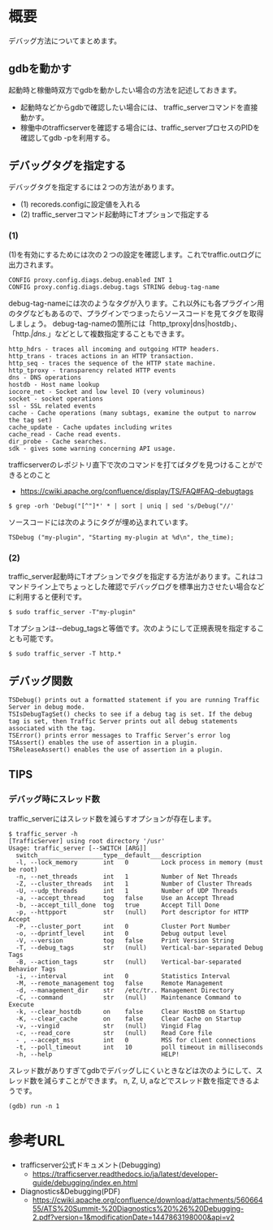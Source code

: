 # 概要
デバッグ方法についてまとめます。


## gdbを動かす
起動時と稼働時双方でgdbを動かしたい場合の方法を記述しておきます。
- 起動時などからgdbで確認したい場合には、 traffic_serverコマンドを直接動かす。
- 稼働中のtrafficserverを確認する場合には、traffic_serverプロセスのPIDを確認してgdb -pを利用する。


## デバッグタグを指定する

デバッグタグを指定するには２つの方法があります。
- (1) recoreds.configに設定値を入れる
- (2) traffic_serverコマンド起動時にTオプションで指定する

### (1) 
(1)を有効にするためには次の２つの設定を確認します。これでtraffic.outログに出力されます。
```
CONFIG proxy.config.diags.debug.enabled INT 1
CONFIG proxy.config.diags.debug.tags STRING debug-tag-name
```

debug-tag-nameには次のようなタグが入ります。これ以外にも各プラグイン用のタグなどもあるので、プラグインでつまったらソースコードを見てタグを取得しましょう。
debug-tag-nameの箇所には「http_tproxy|dns|hostdb」、「http.*|dns.*」などとして複数指定することもできます。
```
http_hdrs - traces all incoming and outgoing HTTP headers.
http_trans - traces actions in an HTTP transaction.
http_seq - traces the sequence of the HTTP state machine.
http_tproxy - transparency related HTTP events
dns - DNS operations
hostdb - Host name lookup
iocore_net - Socket and low level IO (very voluminous)
socket - socket operations
ssl - SSL related events
cache - Cache operations (many subtags, examine the output to narrow the tag set)
cache_update - Cache updates including writes
cache_read - Cache read events.
dir_probe - Cache searches.
sdk - gives some warning concerning API usage.
```

trafficserverのレポジトリ直下で次のコマンドを打てばタグを見つけることができるとのこと
- https://cwiki.apache.org/confluence/display/TS/FAQ#FAQ-debugtags
```
$ grep -orh 'Debug("[^"]*' * | sort | uniq | sed 's/Debug("//'
```

ソースコードには次のようにタグが埋め込まれています。
```
TSDebug ("my-plugin", "Starting my-plugin at %d\n", the_time);
```

### (2)
traffic_server起動時にTオプションでタグを指定する方法があります。これはコマンドライン上でちょっとした確認でデバッグログを標準出力させたい場合などに利用すると便利です。
```
$ sudo traffic_server -T"my-plugin"
```

Tオプションは--debug_tagsと等価です。次のようにして正規表現を指定することも可能です。
```
$ sudo traffic_server -T http.*
```

## デバッグ関数

```
TSDebug() prints out a formatted statement if you are running Traffic Server in debug mode.
TSIsDebugTagSet() checks to see if a debug tag is set. If the debug tag is set, then Traffic Server prints out all debug statements associated with the tag.
TSError() prints error messages to Traffic Server’s error log
TSAssert() enables the use of assertion in a plugin.
TSReleaseAssert() enables the use of assertion in a plugin.
```

## TIPS

### デバッグ時にスレッド数
traffic_serverにはスレッド数を減らすオプションが存在します。
```
$ traffic_server -h
[TrafficServer] using root directory '/usr'
Usage: traffic_server [--SWITCH [ARG]]
  switch__________________type__default___description
  -l, --lock_memory       int   0         Lock process in memory (must be root)
  -n, --net_threads       int   1         Number of Net Threads
  -Z, --cluster_threads   int   1         Number of Cluster Threads
  -U, --udp_threads       int   1         Number of UDP Threads
  -a, --accept_thread     tog   false     Use an Accept Thread
  -b, --accept_till_done  tog   true      Accept Till Done
  -p, --httpport          str   (null)    Port descriptor for HTTP Accept
  -P, --cluster_port      int   0         Cluster Port Number
  -o, --dprintf_level     int   0         Debug output level
  -V, --version           tog   false     Print Version String
  -T, --debug_tags        str   (null)    Vertical-bar-separated Debug Tags
  -B, --action_tags       str   (null)    Vertical-bar-separated Behavior Tags
  -i, --interval          int   0         Statistics Interval
  -M, --remote_management tog   false     Remote Management
  -d, --management_dir    str   /etc/tr.. Management Directory
  -C, --command           str   (null)    Maintenance Command to Execute
  -k, --clear_hostdb      on    false     Clear HostDB on Startup
  -K, --clear_cache       on    false     Clear Cache on Startup
  -v, --vingid            str   (null)    Vingid Flag
  -c, --read_core         str   (null)    Read Core file
  - , --accept_mss        int   0         MSS for client connections
  -t, --poll_timeout      int   10        poll timeout in milliseconds
  -h, --help                              HELP!
```

スレッド数がありすぎてgdbでデバッグしにくいときなどは次のようにして、スレッド数を減らすことができます。
n, Z, U, aなどでスレッド数を指定できるようです。
```
(gdb) run -n 1
```

# 参考URL
- trafficserver公式ドキュメント(Debugging)
  - https://trafficserver.readthedocs.io/ja/latest/developer-guide/debugging/index.en.html
- Diagnostics&Debugging(PDF)
  - https://cwiki.apache.org/confluence/download/attachments/56066455/ATS%20Summit-%20Diagnostics%20%26%20Debugging-2.pdf?version=1&modificationDate=1447863198000&api=v2

